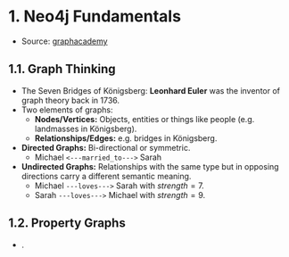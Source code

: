 # 1. Neo4j Fundamentals
* Source: [graphacademy](https://graphacademy.neo4j.com/)
## 1.1. Graph Thinking
* The Seven Bridges of Königsberg: **Leonhard Euler** was the inventor of graph theory back in 1736.
* Two elements of graphs:
    * **Nodes/Vertices:** Objects, entities or things like people (e.g. landmasses in Königsberg).
    * **Relationships/Edges:** e.g. bridges in Königsberg.
* **Directed Graphs:** Bi-directional or symmetric.
    * Michael `<---married_to--->` Sarah
* **Undirected Graphs:** Relationships with the same type but in opposing directions carry a different semantic meaning.
    * Michael `---loves--->` Sarah with $strength = 7$.
    * Sarah `---loves--->` Michael with $strength = 9$.
## 1.2. Property Graphs
* .